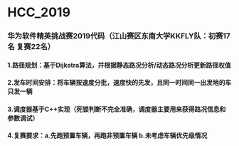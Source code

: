# HCC_2019
### 华为软件精英挑战赛2019代码（江山赛区东南大学KKFLY队：初赛17名 复赛22名）
#### 1.路径规划：基于Dijkstra算法，并根据静态路况分析/动态路况分析更新路径权值
#### 2.发车时间安排：将车辆按速度分批，速度快的先发，且同一时间同一出发地的车只发一辆
#### 3.调度器基于C++实现（死锁判断不完全准确，调度器主要用来获得路况信息和参数调试）
#### 4.复赛要求：a.先跑预置车辆，再跑非预置车辆 b.未考虑车辆优先级情况
